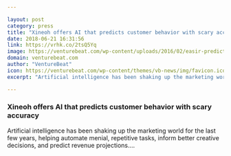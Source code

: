 ```yaml
---

layout: post
category: press
title: "Xineoh offers AI that predicts customer behavior with scary accuracy"
date: 2018-06-21 16:31:56
link: https://vrhk.co/2tsQ5Yq
image: https://venturebeat.com/wp-content/uploads/2016/02/easir-predicts-buy-car-CRM.jpg?fit=2048%2C1365&strip=all
domain: venturebeat.com
author: "VentureBeat"
icon: https://venturebeat.com/wp-content/themes/vb-news/img/favicon.ico
excerpt: "Artificial intelligence has been shaking up the marketing world for the last few years, helping automate menial, repetitive tasks, inform better creative decisions, and predict revenue projections.…"

---
```


### Xineoh offers AI that predicts customer behavior with scary accuracy

Artificial intelligence has been shaking up the marketing world for the last few years, helping automate menial, repetitive tasks, inform better creative decisions, and predict revenue projections.…
